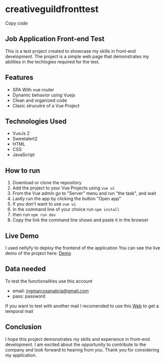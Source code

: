 # creativeguildfronttest

Copy code
## Job Application Front-end Test

This is a test project created to showcase my skills in front-end development. The project is a simple web page that demonstrates my abilities in the techlogies required for the test.

## Features
- SPA With vue router
- Dynamic behavior using Vuejs
- Clean and organized code
- Clasic strucutre of a Vue Project

## Technologies Used
- VueJs 2
- Sweetalert2
- HTML
- CSS
- JavaScript

## How to run

1. Download or clone the repository
2. Add the project to your Vue Projects using `vue ui`
3. From the Vue admin go to "Server" menu and run "the task", and wait
4. Lastly run the app by clicking the button "Open app"
5. If you don't want to use `vue ui`
6. In the command line of your choice run `npm install`
7. then run `npm run dev`
8. Copy the link the command line shows and paste it in the browser

## Live Demo

I used netlyfy to deploy the frontend of the application
You can see the live demo of the project here: [Demo](cgfront.netlify.app)

## Data needed

To test the functionalities use this account 
- email: ingmarcosanabria@gmail.com
- pass: password

If you want to test with another mail I recomended to use this [Web](https://temp-mail.org/) to get a temporal mail


## Conclusion

I hope this project demonstrates my skills and experience in front-end development. I am excited about the opportunity to contribute to the company and look forward to hearing from you. Thank you for considering my application.

